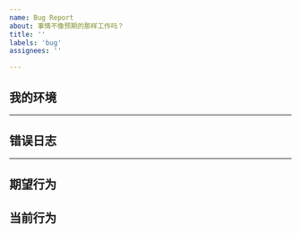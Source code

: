 ```yaml
---
name: Bug Report
about: 事情不像预期的那样工作吗？
title: ''
labels: 'bug'
assignees: ''

---
```


<!--
  你好！感谢你正在考虑为 Halo 提交一个 bug。请花一点点时间尽量详细地回答以下基础问题。

  谢谢！
-->

<!-- 
  请确认你已经做了下面这些事情，若 bug 还是未解决，那么请尽可详细地描述你的问题。

  - 我已经安装了最新版的 Halo
  - 我已经搜索了已有的 Issues 列表中有关的信息
  - 我已经搜索了论坛中有关的信息：https://bbs.halo.run
  - 我已经阅读了 Halo 的 FAQ：https://halo.run/archives/other-faq
-->

## 我的环境

<!-- 
  请登录到博客后台，进入菜单 `系统->关于` 点击 `环境信息` 旁边的按钮即可复制环境信息。
-->

---

## 错误日志

<!-- 
  请登录到博客后台，点击菜单栏中的 `Halo Dashboard` 10 次即可开启 `开发者选项`。进入开发者选项中的 `实时日志`。
  你可以选择查找具体的错误日志，或者直接下载日志文件复制到下面即可。（注意：日志堆栈信息请用 Markdown 的代码块语法，以方便查看。）
-->

---

## 期望行为

<!--
  你期望会发生什么？
-->

## 当前行为

<!--
  描述 bug 细节，确认出现此问题的复现步骤，例如点击了哪里，发生了什么情况？

  你可以粘贴截图或附件。
-->